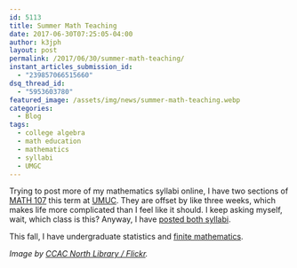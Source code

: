 ```yaml
---
id: 5113
title: Summer Math Teaching
date: 2017-06-30T07:25:05-04:00
author: k3jph
layout: post
permalink: /2017/06/30/summer-math-teaching/
instant_articles_submission_id:
  - "239857066515660"
dsq_thread_id:
  - "5953603780"
featured_image: /assets/img/news/summer-math-teaching.webp
categories:
  - Blog
tags:
  - college algebra
  - math education
  - mathematics
  - syllabi
  - UMGC
---
```

Trying to post more of my mathematics syllabi online, I have two
sections of [MATH
107](http://www.umuc.edu/academic-programs/course-information.cfm?course=math107)
this term at [UMUC](http://www.umuc.edu/).  They are offset by like
three weeks, which makes life more complicated than I feel like it
should.  I keep asking myself, wait, which class is this?  Anyway,
I have [posted both syllabi](/teaching).

This fall, I have undergraduate statistics and [finite
mathematics](/2014/07/17/teaching-finite-mathematics/).

_Image by [CCAC North Library /
Flickr](https://www.flickr.com/photos/ccacnorthlib/4774483371)._
